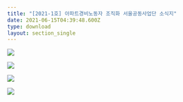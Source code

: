 ```yaml
---
title: "[2021-1호] 아파트경비노동자 조직화 서울공동사업단 소식지"
date: 2021-06-15T04:39:48.600Z
type: download
layout: section_single
---
```

![](/uploads/q1.jpg)

![](/uploads/q2.jpg)

![](/uploads/q3.jpg)

![](/uploads/q4.jpg)